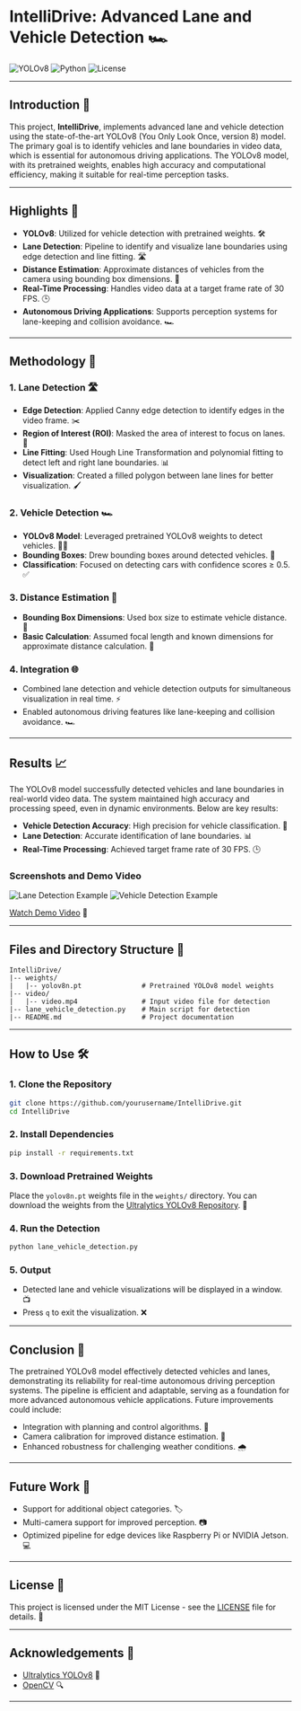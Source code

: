 # IntelliDrive: Advanced Lane and Vehicle Detection 🏎️

![YOLOv8](https://img.shields.io/badge/YOLOv8-ObjectDetection-blue?style=flat-square)
![Python](https://img.shields.io/badge/Python-3.8%2B-green?style=flat-square)
![License](https://img.shields.io/badge/License-MIT-yellow?style=flat-square)

---

## Introduction 🌟
This project, **IntelliDrive**, implements advanced lane and vehicle detection using the state-of-the-art YOLOv8 (You Only Look Once, version 8) model. The primary goal is to identify vehicles and lane boundaries in video data, which is essential for autonomous driving applications. The YOLOv8 model, with its pretrained weights, enables high accuracy and computational efficiency, making it suitable for real-time perception tasks.

---

## Highlights 🌈

- **YOLOv8**: Utilized for vehicle detection with pretrained weights. 🛠️
- **Lane Detection**: Pipeline to identify and visualize lane boundaries using edge detection and line fitting. 🛣️
- **Distance Estimation**: Approximate distances of vehicles from the camera using bounding box dimensions. 📏
- **Real-Time Processing**: Handles video data at a target frame rate of 30 FPS. 🕒
- **Autonomous Driving Applications**: Supports perception systems for lane-keeping and collision avoidance. 🏎️

---

## Methodology 🔬

### 1. **Lane Detection** 🛣️
- **Edge Detection**: Applied Canny edge detection to identify edges in the video frame. ✂️
- **Region of Interest (ROI)**: Masked the area of interest to focus on lanes. 🎯
- **Line Fitting**: Used Hough Line Transformation and polynomial fitting to detect left and right lane boundaries. 📊
- **Visualization**: Created a filled polygon between lane lines for better visualization. 🖌️

### 2. **Vehicle Detection** 🏎️
- **YOLOv8 Model**: Leveraged pretrained YOLOv8 weights to detect vehicles. 🧑‍💻
- **Bounding Boxes**: Drew bounding boxes around detected vehicles. 🔲
- **Classification**: Focused on detecting cars with confidence scores ≥ 0.5. ✅

### 3. **Distance Estimation** 📏
- **Bounding Box Dimensions**: Used box size to estimate vehicle distance. 📐
- **Basic Calculation**: Assumed focal length and known dimensions for approximate distance calculation. 🔢

### 4. **Integration** 🌐
- Combined lane detection and vehicle detection outputs for simultaneous visualization in real time. ⚡
- Enabled autonomous driving features like lane-keeping and collision avoidance. 🏎️

---

## Results 📈

The YOLOv8 model successfully detected vehicles and lane boundaries in real-world video data. The system maintained high accuracy and processing speed, even in dynamic environments. Below are key results:

- **Vehicle Detection Accuracy**: High precision for vehicle classification. 🎯
- **Lane Detection**: Accurate identification of lane boundaries. 📊
- **Real-Time Processing**: Achieved target frame rate of 30 FPS. 🕒

### Screenshots and Demo Video

![Lane Detection Example](placeholder-for-image-1)
![Vehicle Detection Example](placeholder-for-image-2)

[Watch Demo Video](placeholder-for-video-link) 🎥

---

## Files and Directory Structure 📂

```
IntelliDrive/
|-- weights/
|   |-- yolov8n.pt               # Pretrained YOLOv8 model weights
|-- video/
|   |-- video.mp4                # Input video file for detection
|-- lane_vehicle_detection.py    # Main script for detection
|-- README.md                    # Project documentation
```

---

## How to Use 🛠️

### 1. **Clone the Repository**
```bash
git clone https://github.com/yourusername/IntelliDrive.git
cd IntelliDrive
```

### 2. **Install Dependencies**
```bash
pip install -r requirements.txt
```

### 3. **Download Pretrained Weights**
Place the `yolov8n.pt` weights file in the `weights/` directory. You can download the weights from the [Ultralytics YOLOv8 Repository](https://github.com/ultralytics/ultralytics). 🔗

### 4. **Run the Detection**
```bash
python lane_vehicle_detection.py
```

### 5. **Output**
- Detected lane and vehicle visualizations will be displayed in a window. 📺
- Press `q` to exit the visualization. ❌

---

## Conclusion 🏁
The pretrained YOLOv8 model effectively detected vehicles and lanes, demonstrating its reliability for real-time autonomous driving perception systems. The pipeline is efficient and adaptable, serving as a foundation for more advanced autonomous vehicle applications. Future improvements could include:

- Integration with planning and control algorithms. 🤖
- Camera calibration for improved distance estimation. 📐
- Enhanced robustness for challenging weather conditions. 🌧️

---

## Future Work 🚀
- Support for additional object categories. 🏷️
- Multi-camera support for improved perception. 📷
- Optimized pipeline for edge devices like Raspberry Pi or NVIDIA Jetson. 💻

---

## License 📜
This project is licensed under the MIT License - see the [LICENSE](LICENSE) file for details. 📜

---

## Acknowledgements 🙌
- [Ultralytics YOLOv8](https://github.com/ultralytics/ultralytics) 🙌
- [OpenCV](https://opencv.org/) 🔍

---

